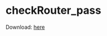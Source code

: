 # checkRouter_pass

Download: [here](https://github.com/laasri-Mohamed/checkRouter_pass/releases/download/untagged-e793baef312f5c5d6327/router.exe)
